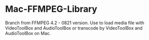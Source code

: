 # Mac-FFMPEG-Library
Branch from FFMPEG 4.2 - 0821 version.
Use to load media file with VideoToolBox and AudioToolBox or transcode by VideoToolBox and AudioToolBox on Mac.
